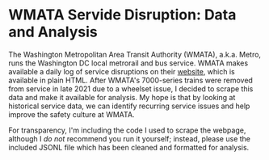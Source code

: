 # WMATA Servide Disruption: Data and Analysis

The Washington Metropolitan Area Transit Authority (WMATA), a.k.a. Metro, runs the Washington DC local metrorail and bus service. 
WMATA makes available a daily log of service disruptions on their [website](https://www.wmata.com/service/daily-report/), which is available in plain HTML. 
After WMATA's 7000-series trains were removed from service in late 2021 due to a wheelset issue, I decided to scrape this data and make it available for analysis.
My hope is that by looking at historical service data, we can identify recurring service issues and help improve the safety culture at WMATA.

For transparency, I'm including the code I used to scrape the webpage, although I *do not* recommend you run it yourself; instead, please use the included JSONL file which has been cleaned and formatted for analysis.
